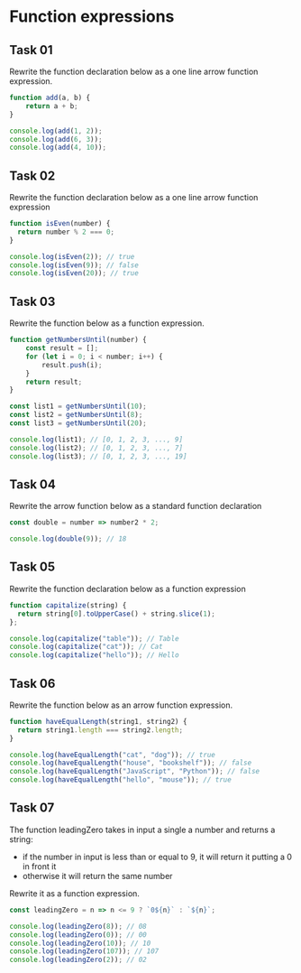 # Function expressions


## Task 01

Rewrite the function declaration below as a one line arrow function expression.

```javascript
function add(a, b) {
    return a + b;
}

console.log(add(1, 2));
console.log(add(6, 3));
console.log(add(4, 10));
```


## Task 02

Rewrite the function declaration below as a one line arrow function expression


```javascript
function isEven(number) {
  return number % 2 === 0;
}

console.log(isEven(2)); // true
console.log(isEven(9)); // false
console.log(isEven(20)); // true
```
 
## Task 03

Rewrite the function below as a function expression.

```javascript
function getNumbersUntil(number) {
    const result = [];
    for (let i = 0; i < number; i++) {
        result.push(i);
    }
    return result;
}

const list1 = getNumbersUntil(10);
const list2 = getNumbersUntil(8);
const list3 = getNumbersUntil(20);

console.log(list1); // [0, 1, 2, 3, ..., 9]
console.log(list2); // [0, 1, 2, 3, ..., 7]
console.log(list3); // [0, 1, 2, 3, ..., 19]
```

## Task 04

Rewrite the arrow function below as a standard function declaration


```javascript
const double = number => number2 * 2;

console.log(double(9)); // 18
```

## Task 05

Rewrite the function declaration below as a function expression

```javascript
function capitalize(string) {
  return string[0].toUpperCase() + string.slice(1);
};

console.log(capitalize("table")); // Table
console.log(capitalize("cat")); // Cat
console.log(capitalize("hello")); // Hello
```


## Task 06

Rewrite the function below as an arrow function expression.


```javascript
function haveEqualLength(string1, string2) {
  return string1.length === string2.length;
}

console.log(haveEqualLength("cat", "dog")); // true
console.log(haveEqualLength("house", "bookshelf")); // false
console.log(haveEqualLength("JavaScript", "Python")); // false
console.log(haveEqualLength("hello", "mouse")); // true
```

## Task 07

The function leadingZero takes in input a single a number and returns a string:

- if the number in input is less than or equal to 9, it will return it putting a 0 in front it
- otherwise it will return the same number

Rewrite it as a function expression.

```javascript
const leadingZero = n => n <= 9 ? `0${n}` : `${n}`;

console.log(leadingZero(8)); // 08
console.log(leadingZero(0)); // 00
console.log(leadingZero(10)); // 10
console.log(leadingZero(107)); // 107
console.log(leadingZero(2)); // 02
```